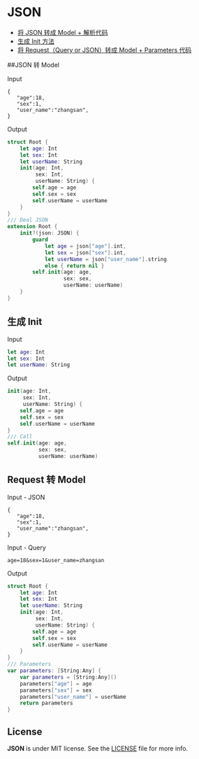 # JSON

- [将 JSON 转成 Model + 解析代码](#JSON-转-Model)
- [生成 Init 方法](#生成-Init)
- [将 Request（Query or JSON）转成 Model + Parameters 代码](#Request-转-Model)



##JSON 转 Model

Input

```
{
   "age":18,
   "sex":1,
   "user_name":"zhangsan",
}
```

Output

```swift
struct Root {
    let age: Int
    let sex: Int
    let userName: String
    init(age: Int,
         sex: Int,
         userName: String) {
        self.age = age
        self.sex = sex
        self.userName = userName
    }
}
/// Deal JSON
extension Root {
    init?(json: JSON) {
        guard
            let age = json["age"].int,
            let sex = json["sex"].int,
            let userName = json["user_name"].string
            else { return nil }
        self.init(age: age,
                  sex: sex,
                  userName: userName)
    }
}

```



## 生成 Init

Input

```swift
let age: Int
let sex: Int
let userName: String
```

Output

```swift
init(age: Int,
     sex: Int,
     userName: String) {
    self.age = age
    self.sex = sex
    self.userName = userName
}
/// Call
self.init(age: age,
          sex: sex,
          userName: userName)
```



## Request 转 Model

Input - JSON

```
{
   "age":18,
   "sex":1,
   "user_name":"zhangsan",
}
```

Input - Query

```
age=18&sex=1&user_name=zhangsan
```

Output

```swift
struct Root {
    let age: Int
    let sex: Int
    let userName: String
    init(age: Int,
         sex: Int,
         userName: String) {
        self.age = age
        self.sex = sex
        self.userName = userName
    }
}
/// Parameters
var parameters: [String:Any] {
    var parameters = [String:Any]()
    parameters["age"] = age
    parameters["sex"] = sex
    parameters["user_name"] = userName
    return parameters
}
```



## License

**JSON** is under MIT license. See the [LICENSE](LICENSE) file for more info.